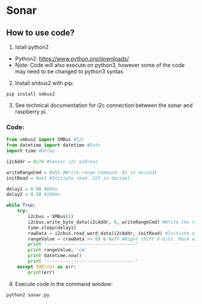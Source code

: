 # Sonar

## How to use code?
1) Istall python2
- Python2: https://www.python.org/downloads/
- Note: Code will also execute on python3, however some of the code may need to be changed to python3 syntax.
2) Install smbus2 with pip:
```
pip install smbus2
```
3) See technical documentation for i2c connection between the sonar and raspberry pi.

### Code:

```python
from smbus2 import SMBus #I2C
from datetime import datetime #Date
import time #Delay

i2cAddr = 0x70 #Sensor i2c address

writeRangeCmd = 0x51 #Write range Command. 81 in decimal
initRead = 0xe1 #Initiate read. 225 in decimal

delay1 = 0.08 #80ms
delay2 = 0.10 #100ms

while True:
    try:
        i2cbus = SMBus(1)
        i2cbus.write_byte_data(i2cAddr, 0, writeRangeCmd) #Write the range command byte.
        time.sleep(delay1)
        rawData = i2cbus.read_word_data(i2cAddr, initRead) #Initiate a read at the sensor address. Word = 2bytes.
        rangeValue = (rawData >> 8) & 0xff #Right shift 8-bits. Mask with 0x00ff.
        print '---------------------------------'
        print rangeValue, 'cm'
        print datetime.now()
        print '---------------------------------'
    except IOError as err:
        print(err)
```
4) Execute code in the command window:
```
python2 sonar.py
```
